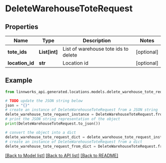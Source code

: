 # DeleteWarehouseToteRequest


## Properties

Name | Type | Description | Notes
------------ | ------------- | ------------- | -------------
**tote_ids** | **List[int]** | List of warehouse tote ids to delete | [optional] 
**location_id** | **str** | Location id | [optional] 

## Example

```python
from linnworks_api.generated.locations.models.delete_warehouse_tote_request import DeleteWarehouseToteRequest

# TODO update the JSON string below
json = "{}"
# create an instance of DeleteWarehouseToteRequest from a JSON string
delete_warehouse_tote_request_instance = DeleteWarehouseToteRequest.from_json(json)
# print the JSON string representation of the object
print(DeleteWarehouseToteRequest.to_json())

# convert the object into a dict
delete_warehouse_tote_request_dict = delete_warehouse_tote_request_instance.to_dict()
# create an instance of DeleteWarehouseToteRequest from a dict
delete_warehouse_tote_request_from_dict = DeleteWarehouseToteRequest.from_dict(delete_warehouse_tote_request_dict)
```
[[Back to Model list]](../README.md#documentation-for-models) [[Back to API list]](../README.md#documentation-for-api-endpoints) [[Back to README]](../README.md)


